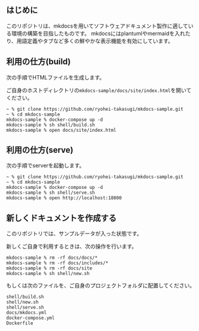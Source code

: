 ## はじめに

このリポジトリは、mkdocsを用いてソフトウェアドキュメント製作に適している環境の構築を目指したものです。
mkdocsにはplantumlやmermaidを入れたり、用語定義やタブなど多くの鮮やかな表示機能を有効にしています。

## 利用の仕方(build)

次の手順でHTMLファイルを生成します。

ご自身のホストディレクトリの`mkdocs-sample/docs/site/index.html`を開いてください。

```
~ % git clone https://github.com/ryohei-takasugi/mkdocs-sample.git
~ % cd mkdocs-sample
mkdocs-sample % docker-compose up -d
mkdocs-sample % sh shell/build.sh
mkdocs-sample % open docs/site/index.html
```

## 利用の仕方(serve)

次の手順でserverを起動します。

```
~ % git clone https://github.com/ryohei-takasugi/mkdocs-sample.git
~ % cd mkdocs-sample
mkdocs-sample % docker-compose up -d
mkdocs-sample % sh shell/serve.sh
mkdocs-sample % open http://localhost:18000 
```

## 新しくドキュメントを作成する

このリポジトリでは、サンプルデータが入った状態です。

新しくご自身で利用するときは、次の操作を行います。

```
mkdocs-sample % rm -rf docs/docs/* 
mkdocs-sample % rm -rf docs/includes/* 
mkdocs-sample % rm -rf docs/site
mkdocs-sample % sh shell/new.sh
```

もしくは次のファイルを、ご自身のプロジェクトフォルダに配置してください。

```
shell/build.sh
shell/new.sh
shell/serve.sh
docs/mkdocs.yml
docker-compose.yml
Dockerfile
```